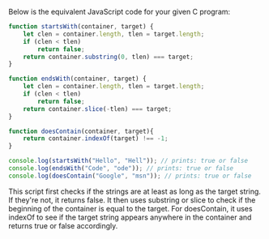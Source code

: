 Below is the equivalent JavaScript code for your given C program:

```javascript
function startsWith(container, target) {
    let clen = container.length, tlen = target.length;
    if (clen < tlen) 
        return false;
    return container.substring(0, tlen) === target;
}

function endsWith(container, target) {
    let clen = container.length, tlen = target.length;
    if (clen < tlen) 
        return false;
    return container.slice(-tlen) === target;
}

function doesContain(container, target){
    return container.indexOf(target) !== -1;
}

console.log(startsWith("Hello", "Hell")); // prints: true or false
console.log(endsWith("Code", "ode")); // prints: true or false
console.log(doesContain("Google", "msn")); // prints: true or false
```

This script first checks if the strings are at least as long as the target string. If they're not, it returns false. It then uses substring or slice to check if the beginning of the container is equal to the target. For doesContain, it uses indexOf to see if the target string appears anywhere in the container and returns true or false accordingly.
